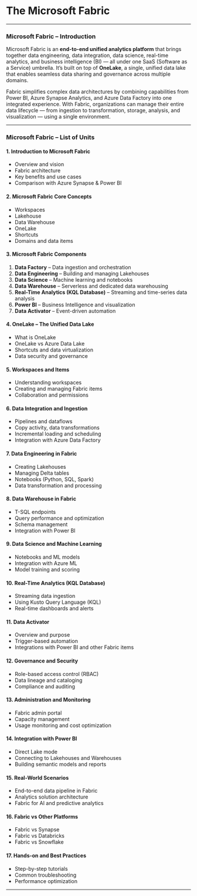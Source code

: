 # The Microsoft Fabric
---

### **Microsoft Fabric – Introduction**

Microsoft Fabric is an **end-to-end unified analytics platform** that brings together data engineering, data integration, data science, real-time analytics, and business intelligence (BI) — all under one SaaS (Software as a Service) umbrella.
It’s built on top of **OneLake**, a single, unified data lake that enables seamless data sharing and governance across multiple domains.

Fabric simplifies complex data architectures by combining capabilities from Power BI, Azure Synapse Analytics, and Azure Data Factory into one integrated experience.
With Fabric, organizations can manage their entire data lifecycle — from ingestion to transformation, storage, analysis, and visualization — using a single environment.

---

### **Microsoft Fabric – List of Units**

#### 1. **Introduction to Microsoft Fabric**

* Overview and vision
* Fabric architecture
* Key benefits and use cases
* Comparison with Azure Synapse & Power BI

#### 2. **Microsoft Fabric Core Concepts**

* Workspaces
* Lakehouse
* Data Warehouse
* OneLake
* Shortcuts
* Domains and data items

#### 3. **Microsoft Fabric Components**

1. **Data Factory** – Data ingestion and orchestration
2. **Data Engineering** – Building and managing Lakehouses
3. **Data Science** – Machine learning and notebooks
4. **Data Warehouse** – Serverless and dedicated data warehousing
5. **Real-Time Analytics (KQL Database)** – Streaming and time-series data analysis
6. **Power BI** – Business Intelligence and visualization
7. **Data Activator** – Event-driven automation

#### 4. **OneLake – The Unified Data Lake**

* What is OneLake
* OneLake vs Azure Data Lake
* Shortcuts and data virtualization
* Data security and governance

#### 5. **Workspaces and Items**

* Understanding workspaces
* Creating and managing Fabric items
* Collaboration and permissions

#### 6. **Data Integration and Ingestion**

* Pipelines and dataflows
* Copy activity, data transformations
* Incremental loading and scheduling
* Integration with Azure Data Factory

#### 7. **Data Engineering in Fabric**

* Creating Lakehouses
* Managing Delta tables
* Notebooks (Python, SQL, Spark)
* Data transformation and processing

#### 8. **Data Warehouse in Fabric**

* T-SQL endpoints
* Query performance and optimization
* Schema management
* Integration with Power BI

#### 9. **Data Science and Machine Learning**

* Notebooks and ML models
* Integration with Azure ML
* Model training and scoring

#### 10. **Real-Time Analytics (KQL Database)**

* Streaming data ingestion
* Using Kusto Query Language (KQL)
* Real-time dashboards and alerts

#### 11. **Data Activator**

* Overview and purpose
* Trigger-based automation
* Integrations with Power BI and other Fabric items

#### 12. **Governance and Security**

* Role-based access control (RBAC)
* Data lineage and cataloging
* Compliance and auditing

#### 13. **Administration and Monitoring**

* Fabric admin portal
* Capacity management
* Usage monitoring and cost optimization

#### 14. **Integration with Power BI**

* Direct Lake mode
* Connecting to Lakehouses and Warehouses
* Building semantic models and reports

#### 15. **Real-World Scenarios**

* End-to-end data pipeline in Fabric
* Analytics solution architecture
* Fabric for AI and predictive analytics

#### 16. **Fabric vs Other Platforms**

* Fabric vs Synapse
* Fabric vs Databricks
* Fabric vs Snowflake

#### 17. **Hands-on and Best Practices**

* Step-by-step tutorials
* Common troubleshooting
* Performance optimization

---
